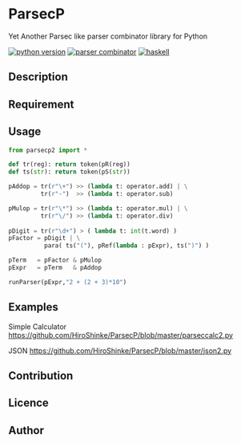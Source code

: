 # ParsecP
Yet Another Parsec like parser combinator library for Python

[![python version][shield-python]](#)
[![parser combinator][shield-parser]](#)
[![haskell][shield-haskell]](#)

## Description

## Requirement

## Usage


```python
from parsecp2 import *

def tr(reg): return token(pR(reg))
def ts(str): return token(pS(str))

pAddop = tr(r"\+") >> (lambda t: operator.add) | \
         tr(r"-")  >> (lambda t: operator.sub) 

pMulop = tr(r"\*") >> (lambda t: operator.mul) | \
         tr(r"\/") >> (lambda t: operator.div)
        
pDigit = tr(r"\d+") > ( lambda t: int(t.word) )
pFactor = pDigit | \
          para( ts("("), pRef(lambda : pExpr), ts(")") )

pTerm   = pFactor & pMulop
pExpr   = pTerm   & pAddop

runParser(pExpr,"2 + (2 + 3)*10")

```

## Examples

Simple Calculator
https://github.com/HiroShinke/ParsecP/blob/master/parseccalc2.py

JSON
https://github.com/HiroShinke/ParsecP/blob/master/json2.py


## Contribution

## Licence

## Author


[shield-python]: https://img.shields.io/badge/python-3.6-blue.svg
[shield-parser]: https://img.shields.io/badge/tag-parser_combinator-green.svg
[shield-haskell]: https://img.shields.io/badge/tag-haskell-green.svg
